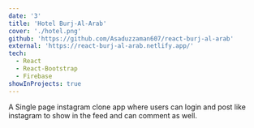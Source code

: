```yaml
---
date: '3'
title: 'Hotel Burj-Al-Arab'
cover: './hotel.png'
github: 'https://github.com/Asaduzzaman607/react-burj-al-arab'
external: 'https://react-burj-al-arab.netlify.app/'
tech:
  - React
  - React-Bootstrap
  - Firebase
showInProjects: true
---
```


A Single page instagram clone app  where users can login and post like instagram to show in the feed and can comment as well.